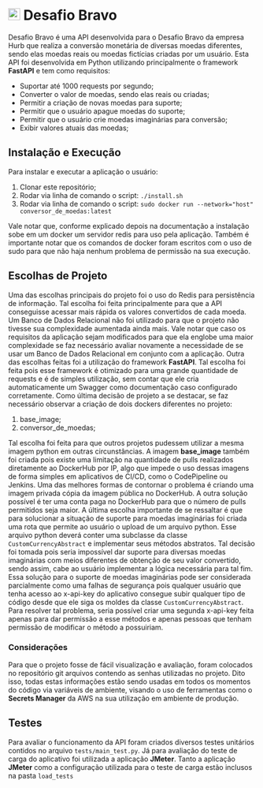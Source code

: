 # <img src="https://avatars1.githubusercontent.com/u/7063040?v=4&s=200.jpg" alt="Hurb" width="24" /> Desafio Bravo

Desafio Bravo é uma API desenvolvida para o Desafio Bravo da empresa Hurb que realiza a conversão monetária de diversas moedas diferentes, sendo elas moedas reais ou moedas fictícias criadas por um usuário. 
Esta API foi desenvolvida em Python utilizando principalmente o framework **FastAPI** e tem como requisitos:
-   Suportar até 1000 requests por segundo;
-   Converter o valor de moedas, sendo elas reais ou criadas;
-   Permitir a criação de novas moedas para suporte;
-   Permitir que o usuário apague moedas do suporte;
-   Permitir que o usuário crie moedas imaginárias para conversão;
-   Exibir valores atuais das moedas;


## Instalação e Execução
Para instalar e executar a aplicação o usuário:
1. Clonar este repositório;
2. Rodar via linha de comando o script: `./install.sh`
3. Rodar via linha de comando o script: `sudo docker run --network="host" conversor_de_moedas:latest`

Vale notar que, conforme explicado depois na documentação a instalação sobe em um docker um servidor redis para uso pela aplicação.
Também é importante notar que os comandos de docker foram escritos com o uso de sudo para que não haja nenhum problema de permissão na sua execução.

## Escolhas de Projeto
Uma das escolhas principais do projeto foi o uso do Redis para persistência de informação. Tal escolha foi feita principalmente para que a API conseguisse acessar mais rápida os valores convertidos de cada moeda. Um Banco de Dados Relacional não foi utilizado para que o projeto não tivesse sua complexidade aumentada ainda mais. Vale notar que caso os requisitos da aplicação sejam modificados para que ela englobe uma maior complexidade se faz necessário avaliar novamente a necessidade de se usar um Banco de Dados Relacional em conjunto com a aplicação. 
Outra das escolhas feitas foi a utilização do framework **FastAPI**. Tal escolha foi feita pois esse framework é otimizado para uma grande quantidade de requests e é de simples utilização, sem contar que ele cria automaticamente um Swagger como documentação caso configurado corretamente.
Como última decisão de projeto a se destacar, se faz necessário observar a criação de dois dockers diferentes no projeto:

1. base_image;
2. conversor_de_moedas;   

Tal escolha foi feita para que outros projetos pudessem utilizar a mesma imagem python em outras circunstâncias. A imagem **base_image** também foi criada pois existe uma limitação na quantidade de pulls realizados diretamente ao DockerHub por IP, algo que impede o uso dessas imagens de forma simples em aplicativos de CI/CD, como o CodePipeline ou Jenkins. Uma das melhores formas de contornar o problema é criando uma imagem privada cópia da imagem pública no DockerHub. A outra solução possível é ter uma conta paga no DockerHub para que o número de pulls permitidos seja maior.
A última escolha importante de se ressaltar é que para solucionar a situação de suporte para moedas imaginárias foi criada uma rota que permite ao usuário o upload de um arquivo python. Esse arquivo python deverá conter uma subclasse da classe `CustomCurrencyAbstract` e implementar seus métodos abstratos. Tal decisão foi tomada pois seria impossível dar suporte para diversas moedas imaginárias com meios diferentes de obtenção de seu valor convertido, sendo assim, cabe ao usuário implementar a lógica necessária para tal fim.   
Essa solução para o suporte de moedas imaginárias pode ser considerada parcialmente como uma falhas de segurança pois qualquer usuário que tenha acesso ao x-api-key do aplicativo consegue subir qualquer tipo de código desde que ele siga os moldes da classe `CustomCurrencyAbstract`. Para resolver tal problema, seria possível criar uma segunda x-api-key feita apenas para dar permissão a esse métodos e apenas pessoas que tenham permissão de modificar o método a possuiriam.

### Considerações
Para que o projeto fosse de fácil visualização e avaliação, foram colocados no repositório git arquivos contendo as senhas utilizadas no projeto. Dito isso, todas estas informações estão sendo usadas em todos os momentos do código via variáveis de ambiente, visando o uso de ferramentas como o **Secrets Manager** da AWS na sua utilização em ambiente de produção.

## Testes
Para avaliar o funcionamento da API foram criados diversos testes unitários contidos no arquivo `tests/main_test.py`.
Já para avaliação do teste de carga do aplicativo foi utilizada a aplicação **JMeter**. Tanto a aplicação **JMeter** como a configuração utilizada para o teste de carga estão inclusos na pasta `load_tests`
